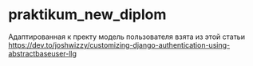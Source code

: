 # praktikum_new_diplom

Адаптированная к пректу модель пользователя взята из этой статьи https://dev.to/joshwizzy/customizing-django-authentication-using-abstractbaseuser-llg
